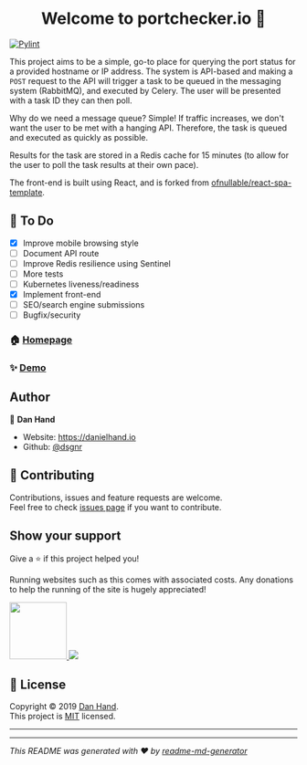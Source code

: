 <h1 align="center">Welcome to portchecker.io 👋</h1>
<p>
</p>

[![Pylint](https://github.com/dsgnr/portchecker.io/actions/workflows/pylint.yml/badge.svg)](https://github.com/dsgnr/portchecker.io/actions/workflows/pylint.yml)


This project aims to be a simple, go-to place for querying the port status for a provided hostname or IP address.
The system is API-based and making a `POST` request to the API will trigger a task to be queued in the messaging system (RabbitMQ), and executed by Celery. The user will be presented with a task ID they can then poll.

Why do we need a message queue? Simple! If traffic increases, we don't want the user to be met with a hanging API.
Therefore, the task is queued and executed as quickly as possible.

Results for the task are stored in a Redis cache for 15 minutes (to allow for the user to poll the task results at their own pace).

The front-end is built using React, and is forked from [ofnullable/react-spa-template](https://github.com/ofnullable/react-spa-template).

## 📝 To Do

- [x] Improve mobile browsing style
- [ ] Document API route
- [ ] Improve Redis resilience using Sentinel
- [ ] More tests
- [ ] Kubernetes liveness/readiness
- [x] Implement front-end
- [ ] SEO/search engine submissions
- [ ] Bugfix/security

### 🏠 [Homepage](https://portchecker.io)

### ✨ [Demo](https://portchecker.io)

## Author

👤 **Dan Hand**

* Website: https://danielhand.io
* Github: [@dsgnr](https://github.com/dsgnr)

## 🤝 Contributing

Contributions, issues and feature requests are welcome.<br />
Feel free to check [issues page](https://github.com/dsgnr/portchecker.io/issues) if you want to contribute.<br />


## Show your support

Give a ⭐️ if this project helped you!

Running websites such as this comes with associated costs. Any donations to help the running of the site is hugely appreciated!

<a href="https://www.patreon.com/dsgnr_">
  <img src="https://c5.patreon.com/external/logo/become_a_patron_button@2x.png" width="100">
</a>
<a href="https://www.paypal.com/donate?business=RNT9HTKVJ2DDJ&no_recurring=0&item_name=portchecker.io+donation&currency_code=GBP" target="_blank"><img src="https://www.paypalobjects.com/en_GB/i/btn/btn_donate_SM.gif"></a>


## 📝 License

Copyright © 2019 [Dan Hand](https://github.com/dsgnr).<br />
This project is [MIT](https://github.com/kefranabg/readme-md-generator/blob/master/LICENSE) licensed.

---
***
_This README was generated with ❤️ by [readme-md-generator](https://github.com/kefranabg/readme-md-generator)_

